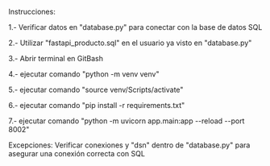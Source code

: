 Instrucciones:

1.- Verificar datos en "database.py" para conectar con la base de datos SQL

2.- Utilizar "fastapi_producto.sql" en el usuario ya visto en "database.py"

3.- Abrir terminal en GitBash

4.- ejecutar comando "python -m venv venv"

5.- ejecutar comando "source venv/Scripts/activate"

6.- ejecutar comando "pip install -r requirements.txt"

7.- ejecutar comando "python -m uvicorn app.main:app --reload --port 8002"

Excepciones: Verificar conexiones y "dsn" dentro de "database.py" para asegurar una conexión correcta con SQL
